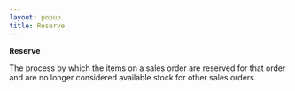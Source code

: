 ```yaml
---
layout: popup
title: Reserve
---
```



**Reserve**


The process by which the items on a sales order are reserved for that order and are no longer considered available stock for other sales orders.
